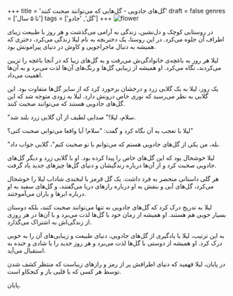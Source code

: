 +++
title = 'گل‌های جادویی - گل‌هایی که می‌توانند صحبت کنند'
draft = false
genres = ['تا ۵ سال']
tags = ['گل', 'جادو']
+++
![flower](/27.flower.jpg)

در روستایی کوچک و دل‌نشین، زندگی به آرامی می‌گذشت و هر روز با طبیعت زیبای اطراف آن جلوه می‌کرد. در این روستا، یک دختربچه به نام لیلا زندگی می‌کرد، دختری که همیشه به دنبال ماجراجویی و کاوش در دنیای پیرامونش بود.

لیلا هر روز به باغچه‌ی خانوادگی‌ش می‌رفت و به گل‌های زیبا که در آنجا باغچه را تزیین می‌کردند، نگاه می‌کرد. او همیشه از زیبایی گل‌ها و رنگ‌های آن‌ها لذت می‌برد و به آن‌ها اهمیت می‌داد.

یک روز، لیلا به یک گلابی زرد و درخشان برخورد کرد که از سایر گل‌ها متفاوت بود. این گلابی به نظر می‌رسید که نوری خاص درونش دارد. لیلا به زودی متوجه شد که این گل‌های جادویی هستند که می‌توانند صحبت کنند.

"سلام، لیلا!" صدایی لطیف از آن گلابی زرد بلند شد.

لیلا با تعجب به آن نگاه کرد و گفت: "سلام! آیا واقعا می‌توانی صحبت کنی؟"

"بله، من یکی از گل‌های جادویی هستم که می‌توانم با تو صحبت کنم"، گلابی جواب داد.

لیلا خوشحال بود که این گل‌های خاص را پیدا کرده بود. او با گلابی زرد و دیگر گل‌های جادویی صحبت کرد و از آن‌ها درباره زندگیشان و دنیای گل‌ها چیزهای جدید یاد گرفت.

هر گلی داستانی منحصر به فرد داشت. یک گل قرمز با لبخندی شاداب لیلا را خوشحال می‌کرد، گل‌های آبی و بنفش به او درباره رازهای دریا می‌گفتند، و گل‌های سفید به او درباره ابرها و باران می‌آموختند.

لیلا به تدریج درک کرد که گل‌های جادویی نه تنها می‌توانند صحبت کنند، بلکه دوستان بسیار خوبی هم هستند. او همیشه از زمان خود با گل‌ها لذت می‌برد و با آن‌ها در هر روزی از زندگی‌اش به اشتراک می‌گذارد.

به این ترتیب، لیلا با یادگیری از گل‌های جادویی، دنیای طبیعت و زیبایی‌های آن را به خوبی درک کرد. او همیشه از دوستی با گل‌ها لذت می‌برد و هر روز جدید را با شادی و خنده به استقبال می‌آید.

در پایان، لیلا فهمید که دنیای اطرافش پر از رمز و رازهای زیباست که منتظر کشف شدن توسط هر کسی که با قلبی باز و کنجکاو است.

پایان.
